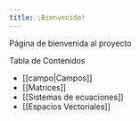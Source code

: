 ```yaml
---
title: ¡Bienvenido!
---
```


Página de bienvenida al proyecto 


Tabla de Contenidos
- [[campo|Campos]]
- [[Matrices]] 
- [[Sistemas de ecuaciones]]
- [[Espacios Vectoriales]]

